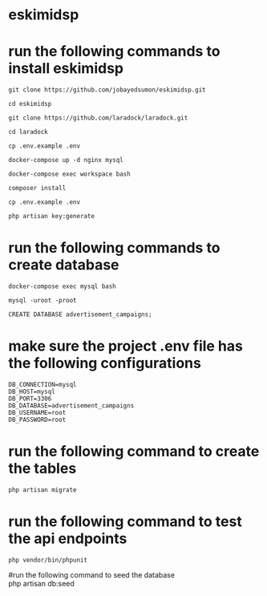 
# eskimidsp
# run the following commands to install eskimidsp
    git clone https://github.com/jobayedsumon/eskimidsp.git
    
    cd eskimidsp
    
    git clone https://github.com/laradock/laradock.git
    
    cd laradock
    
    cp .env.example .env
    
    docker-compose up -d nginx mysql
    
    docker-compose exec workspace bash
    
    composer install
    
    cp .env.example .env
    
    php artisan key:generate

# run the following commands to create database
    
    docker-compose exec mysql bash
    
    mysql -uroot -proot
    
    CREATE DATABASE advertisement_campaigns;

# make sure the project .env file has the following configurations

    DB_CONNECTION=mysql
    DB_HOST=mysql
    DB_PORT=3306
    DB_DATABASE=advertisement_campaigns
    DB_USERNAME=root
    DB_PASSWORD=root

# run the following command to create the tables

    php artisan migrate

# run the following command to test the api endpoints
    php vendor/bin/phpunit
  
#run the following command to seed the database  
    php artisan db:seed


